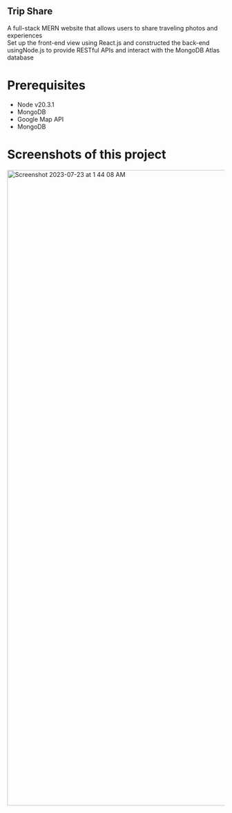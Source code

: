 ## Trip Share

A full-stack MERN website that allows users to share traveling photos and experiences  
Set up the front-end view using React.js and constructed the back-end usingNode.js to provide RESTful APIs and interact with the MongoDB Atlas database

# Prerequisites
* Node v20.3.1
* MongoDB 
* Google Map API
* MongoDB

# Screenshots of this project
<img width="1471" alt="Screenshot 2023-07-23 at 1 44 08 AM" src="https://github.com/YinxuanYin/Hotel-Reservation/assets/97659868/251363b2-f843-4cfa-bf18-c9b559c30d62">